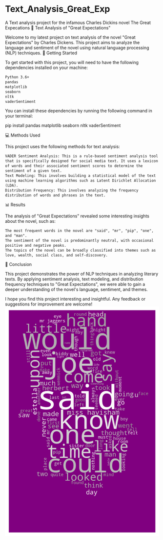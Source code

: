 # Text_Analysis_Great_Exp
A Text analysis project for the infamous Charles Dickins novel The Great Expecations 
📖 Text Analysis of "Great Expectations"

Welcome to my latest project on text analysis of the novel "Great Expectations" by Charles Dickens. This project aims to analyze the language and sentiment of the novel using natural language processing (NLP) techniques.
🚀 Getting Started

To get started with this project, you will need to have the following dependencies installed on your machine:

    Python 3.6+
    pandas
    matplotlib
    seaborn
    nltk
    vaderSentiment

You can install these dependencies by running the following command in your terminal:

pip install pandas matplotlib seaborn nltk vaderSentiment

💻 Methods Used

This project uses the following methods for text analysis:

    VADER Sentiment Analysis: This is a rule-based sentiment analysis tool that is specifically designed for social media text. It uses a lexicon of words and their associated sentiment scores to determine the sentiment of a given text.
    Text Modeling: This involves building a statistical model of the text using machine learning algorithms such as Latent Dirichlet Allocation (LDA).
    Distribution Frequency: This involves analyzing the frequency distribution of words and phrases in the text.

📊 Results

The analysis of "Great Expectations" revealed some interesting insights about the novel, such as:

    The most frequent words in the novel are "said", "mr", "pip", "one", and "man".
    The sentiment of the novel is predominantly neutral, with occasional positive and negative peaks.
    The topics of the novel can be broadly classified into themes such as love, wealth, social class, and self-discovery.

📝 Conclusion

This project demonstrates the power of NLP techniques in analyzing literary texts. By applying sentiment analysis, text modeling, and distribution frequency techniques to "Great Expectations", we were able to gain a deeper understanding of the novel's language, sentiment, and themes.

I hope you find this project interesting and insightful. Any feedback or suggestions for improvement are welcome!
![A man in hat with word cloud results](wordcloud.png)

